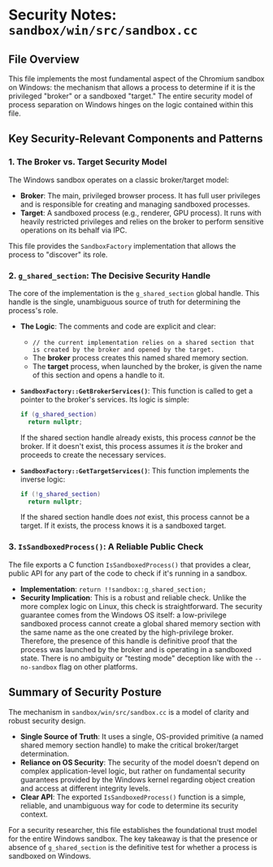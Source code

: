 # Security Notes: `sandbox/win/src/sandbox.cc`

## File Overview

This file implements the most fundamental aspect of the Chromium sandbox on Windows: the mechanism that allows a process to determine if it is the privileged "broker" or a sandboxed "target." The entire security model of process separation on Windows hinges on the logic contained within this file.

## Key Security-Relevant Components and Patterns

### 1. The Broker vs. Target Security Model

The Windows sandbox operates on a classic broker/target model:
-   **Broker**: The main, privileged browser process. It has full user privileges and is responsible for creating and managing sandboxed processes.
-   **Target**: A sandboxed process (e.g., renderer, GPU process). It runs with heavily restricted privileges and relies on the broker to perform sensitive operations on its behalf via IPC.

This file provides the `SandboxFactory` implementation that allows the process to "discover" its role.

### 2. `g_shared_section`: The Decisive Security Handle

The core of the implementation is the `g_shared_section` global handle. This handle is the single, unambiguous source of truth for determining the process's role.

-   **The Logic**: The comments and code are explicit and clear:
    -   `// the current implementation relies on a shared section that is created by the broker and opened by the target.`
    -   The **broker** process creates this named shared memory section.
    -   The **target** process, when launched by the broker, is given the name of this section and opens a handle to it.

-   **`SandboxFactory::GetBrokerServices()`**: This function is called to get a pointer to the broker's services. Its logic is simple:
    ```cpp
    if (g_shared_section)
      return nullptr;
    ```
    If the shared section handle already exists, this process *cannot* be the broker. If it doesn't exist, this process assumes it *is* the broker and proceeds to create the necessary services.

-   **`SandboxFactory::GetTargetServices()`**: This function implements the inverse logic:
    ```cpp
    if (!g_shared_section)
      return nullptr;
    ```
    If the shared section handle does *not* exist, this process cannot be a target. If it exists, the process knows it is a sandboxed target.

### 3. `IsSandboxedProcess()`: A Reliable Public Check

The file exports a C function `IsSandboxedProcess()` that provides a clear, public API for any part of the code to check if it's running in a sandbox.

-   **Implementation**: `return !!sandbox::g_shared_section;`
-   **Security Implication**: This is a robust and reliable check. Unlike the more complex logic on Linux, this check is straightforward. The security guarantee comes from the Windows OS itself: a low-privilege sandboxed process cannot create a global shared memory section with the same name as the one created by the high-privilege broker. Therefore, the presence of this handle is definitive proof that the process was launched by the broker and is operating in a sandboxed state. There is no ambiguity or "testing mode" deception like with the `--no-sandbox` flag on other platforms.

## Summary of Security Posture

The mechanism in `sandbox/win/src/sandbox.cc` is a model of clarity and robust security design.

-   **Single Source of Truth**: It uses a single, OS-provided primitive (a named shared memory section handle) to make the critical broker/target determination.
-   **Reliance on OS Security**: The security of the model doesn't depend on complex application-level logic, but rather on fundamental security guarantees provided by the Windows kernel regarding object creation and access at different integrity levels.
-   **Clear API**: The exported `IsSandboxedProcess()` function is a simple, reliable, and unambiguous way for code to determine its security context.

For a security researcher, this file establishes the foundational trust model for the entire Windows sandbox. The key takeaway is that the presence or absence of `g_shared_section` is the definitive test for whether a process is sandboxed on Windows.